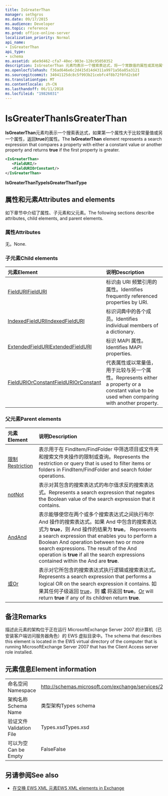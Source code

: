 ```yaml
---
title: IsGreaterThan
manager: sethgros
ms.date: 09/17/2015
ms.audience: Developer
ms.topic: reference
ms.prod: office-online-server
localization_priority: Normal
api_name:
- IsGreaterThan
api_type:
- schema
ms.assetid: a6e9d462-cfa7-40ec-903e-128c95050352
description: IsGreaterThan 元素均表示一个搜索表达式，将一个常数值的属性或其他属性进行比较，并返回的第一个属性为更高版本时为 true。
ms.openlocfilehash: f36ad646e6c2d415d14d4311a9971a56a85a3121
ms.sourcegitcommit: 34041125dc8c5f993b21cebfc4f8b72f0fd2cb6f
ms.translationtype: MT
ms.contentlocale: zh-CN
ms.lasthandoff: 06/11/2018
ms.locfileid: "19826031"
---
```

# <a name="isgreaterthan"></a><span data-ttu-id="c8366-103">IsGreaterThan</span><span class="sxs-lookup"><span data-stu-id="c8366-103">IsGreaterThan</span></span>

<span data-ttu-id="c8366-104">**IsGreaterThan**元素均表示一个搜索表达式，如果第一个属性大于比较常量值或另一个属性，返回**true**的属性。</span><span class="sxs-lookup"><span data-stu-id="c8366-104">The **IsGreaterThan** element represents a search expression that compares a property with either a constant value or another property and returns **true** if the first property is greater.</span></span> 
  
```xml
<IsGreaterThan>
   <FieldURI/>
   <FieldURIOrConstant/>
</IsGreaterThan>
```

 <span data-ttu-id="c8366-105">**IsGreaterThanType**</span><span class="sxs-lookup"><span data-stu-id="c8366-105">**IsGreaterThanType**</span></span>
## <a name="attributes-and-elements"></a><span data-ttu-id="c8366-106">属性和元素</span><span class="sxs-lookup"><span data-stu-id="c8366-106">Attributes and elements</span></span>

<span data-ttu-id="c8366-107">如下章节中介绍了属性、子元素和父元素。</span><span class="sxs-lookup"><span data-stu-id="c8366-107">The following sections describe attributes, child elements, and parent elements.</span></span>
  
### <a name="attributes"></a><span data-ttu-id="c8366-108">属性</span><span class="sxs-lookup"><span data-stu-id="c8366-108">Attributes</span></span>

<span data-ttu-id="c8366-109">无。</span><span class="sxs-lookup"><span data-stu-id="c8366-109">None.</span></span>
  
### <a name="child-elements"></a><span data-ttu-id="c8366-110">子元素</span><span class="sxs-lookup"><span data-stu-id="c8366-110">Child elements</span></span>

|<span data-ttu-id="c8366-111">**元素**</span><span class="sxs-lookup"><span data-stu-id="c8366-111">**Element**</span></span>|<span data-ttu-id="c8366-112">**说明**</span><span class="sxs-lookup"><span data-stu-id="c8366-112">**Description**</span></span>|
|:-----|:-----|
|[<span data-ttu-id="c8366-113">FieldURI</span><span class="sxs-lookup"><span data-stu-id="c8366-113">FieldURI</span></span>](fielduri.md) <br/> |<span data-ttu-id="c8366-114">标识由 URI 频繁引用的属性。</span><span class="sxs-lookup"><span data-stu-id="c8366-114">Identifies frequently referenced properties by URI.</span></span>  <br/> |
|[<span data-ttu-id="c8366-115">IndexedFieldURI</span><span class="sxs-lookup"><span data-stu-id="c8366-115">IndexedFieldURI</span></span>](indexedfielduri.md) <br/> |<span data-ttu-id="c8366-116">标识词典中的各个成员。</span><span class="sxs-lookup"><span data-stu-id="c8366-116">Identifies individual members of a dictionary.</span></span>  <br/> |
|[<span data-ttu-id="c8366-117">ExtendedFieldURI</span><span class="sxs-lookup"><span data-stu-id="c8366-117">ExtendedFieldURI</span></span>](extendedfielduri.md) <br/> |<span data-ttu-id="c8366-118">标识 MAPI 属性。</span><span class="sxs-lookup"><span data-stu-id="c8366-118">Identifies MAPI properties.</span></span>  <br/> |
|[<span data-ttu-id="c8366-119">FieldURIOrConstant</span><span class="sxs-lookup"><span data-stu-id="c8366-119">FieldURIOrConstant</span></span>](fielduriorconstant.md) <br/> |<span data-ttu-id="c8366-120">代表属性或以常量值，用于比较与另一个属性。</span><span class="sxs-lookup"><span data-stu-id="c8366-120">Represents either a property or a constant value to be used when comparing with another property.</span></span>  <br/> |
   
### <a name="parent-elements"></a><span data-ttu-id="c8366-121">父元素</span><span class="sxs-lookup"><span data-stu-id="c8366-121">Parent elements</span></span>

|<span data-ttu-id="c8366-122">**元素**</span><span class="sxs-lookup"><span data-stu-id="c8366-122">**Element**</span></span>|<span data-ttu-id="c8366-123">**说明**</span><span class="sxs-lookup"><span data-stu-id="c8366-123">**Description**</span></span>|
|:-----|:-----|
|[<span data-ttu-id="c8366-124">限制</span><span class="sxs-lookup"><span data-stu-id="c8366-124">Restriction</span></span>](restriction.md) <br/> |<span data-ttu-id="c8366-125">表示用于在 FindItem/FindFolder 中筛选项目或文件夹和搜索文件夹操作的限制或查询。</span><span class="sxs-lookup"><span data-stu-id="c8366-125">Represents the restriction or query that is used to filter items or folders in FindItem/FindFolder and search folder operations.</span></span>  <br/> |
|[<span data-ttu-id="c8366-126">not</span><span class="sxs-lookup"><span data-stu-id="c8366-126">Not</span></span>](not.md) <br/> |<span data-ttu-id="c8366-127">表示对其包含的搜索表达式的布尔值求反的搜索表达式。</span><span class="sxs-lookup"><span data-stu-id="c8366-127">Represents a search expression that negates the Boolean value of the search expression that it contains.</span></span>  <br/> |
|[<span data-ttu-id="c8366-128">And</span><span class="sxs-lookup"><span data-stu-id="c8366-128">And</span></span>](and.md) <br/> |<span data-ttu-id="c8366-p101">表示能够使您在两个或多个搜索表达式之间执行布尔 And 操作的搜索表达式。如果 And 中包含的搜索表达式为 **true**，则 And 操作的结果为 **true**。  </span><span class="sxs-lookup"><span data-stu-id="c8366-p101">Represents a search expression that enables you to perform a Boolean And operation between two or more search expressions. The result of the And operation is **true** if all the search expressions contained within the And are **true**.  </span></span><br/> |
|[<span data-ttu-id="c8366-131">或</span><span class="sxs-lookup"><span data-stu-id="c8366-131">Or</span></span>](or.md) <br/> |<span data-ttu-id="c8366-132">表示对它所包含的搜索表达式执行逻辑或搜索表达式。</span><span class="sxs-lookup"><span data-stu-id="c8366-132">Represents a search expression that performs a logical OR on the search expression it contains.</span></span> <span data-ttu-id="c8366-133">如果其任何子级返回 [true](or.md)，则 **或** 将返回 **true**。</span><span class="sxs-lookup"><span data-stu-id="c8366-133">[Or](or.md) will return **true** if any of its children return **true**.</span></span>  <br/> |
   
## <a name="remarks"></a><span data-ttu-id="c8366-134">备注</span><span class="sxs-lookup"><span data-stu-id="c8366-134">Remarks</span></span>

<span data-ttu-id="c8366-135">描述此元素的架构位于正在运行 MicrosoftExchange Server 2007 的计算机（已安装客户端访问服务器角色）的 EWS 虚拟目录中。</span><span class="sxs-lookup"><span data-stu-id="c8366-135">The schema that describes this element is located in the EWS virtual directory of the computer that is running MicrosoftExchange Server 2007 that has the Client Access server role installed.</span></span>
  
## <a name="element-information"></a><span data-ttu-id="c8366-136">元素信息</span><span class="sxs-lookup"><span data-stu-id="c8366-136">Element information</span></span>

|||
|:-----|:-----|
|<span data-ttu-id="c8366-137">命名空间</span><span class="sxs-lookup"><span data-stu-id="c8366-137">Namespace</span></span>  <br/> |http://schemas.microsoft.com/exchange/services/2006/types  <br/> |
|<span data-ttu-id="c8366-138">架构名称</span><span class="sxs-lookup"><span data-stu-id="c8366-138">Schema Name</span></span>  <br/> |<span data-ttu-id="c8366-139">类型架构</span><span class="sxs-lookup"><span data-stu-id="c8366-139">Types schema</span></span>  <br/> |
|<span data-ttu-id="c8366-140">验证文件</span><span class="sxs-lookup"><span data-stu-id="c8366-140">Validation File</span></span>  <br/> |<span data-ttu-id="c8366-141">Types.xsd</span><span class="sxs-lookup"><span data-stu-id="c8366-141">Types.xsd</span></span>  <br/> |
|<span data-ttu-id="c8366-142">可以为空</span><span class="sxs-lookup"><span data-stu-id="c8366-142">Can be Empty</span></span>  <br/> |<span data-ttu-id="c8366-143">False</span><span class="sxs-lookup"><span data-stu-id="c8366-143">False</span></span>  <br/> |
   
## <a name="see-also"></a><span data-ttu-id="c8366-144">另请参阅</span><span class="sxs-lookup"><span data-stu-id="c8366-144">See also</span></span>



- [<span data-ttu-id="c8366-145">在交换 EWS XML 元素</span><span class="sxs-lookup"><span data-stu-id="c8366-145">EWS XML elements in Exchange</span></span>](ews-xml-elements-in-exchange.md)

